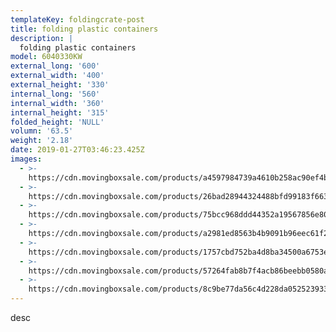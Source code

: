 ```yaml
---
templateKey: foldingcrate-post
title: folding plastic containers
description: |
  folding plastic containers
model: 6040330KW
external_long: '600'
external_width: '400'
external_height: '330'
internal_long: '560'
internal_width: '360'
internal_height: '315'
folded_height: 'NULL'
volumn: '63.5'
weight: '2.18'
date: 2019-01-27T03:46:23.425Z
images:
  - >-
    https://cdn.movingboxsale.com/products/a4597984739a4610b258ac90ef4b56dc.jpg
  - >-
    https://cdn.movingboxsale.com/products/26bad28944324488bfd99183f6633707.jpg
  - >-
    https://cdn.movingboxsale.com/products/75bcc968ddd44352a19567856e808aba.jpg
  - >-
    https://cdn.movingboxsale.com/products/a2981ed8563b4b9091b96eec61f28f82.jpg
  - >-
    https://cdn.movingboxsale.com/products/1757cbd752ba4d8ba34500a6753e182a.jpg
  - >-
    https://cdn.movingboxsale.com/products/57264fab8b7f4acb86beebb0580a73eb.jpg
  - >-
    https://cdn.movingboxsale.com/products/8c9be77da56c4d228da0525239337b31.jpg
---
```

desc
